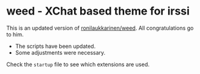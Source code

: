 # weed - XChat based theme for irssi

This is an updated version of [ronilaukkarinen/weed](https://github.com/ronilaukkarinen/weed). All congratulations go to him.

* The scripts have been updated.
* Some adjustments were necessary.

Check the `startup` file to see which extensions are used.
